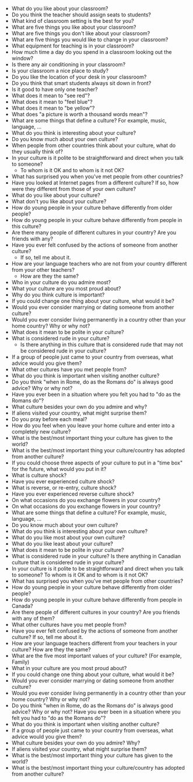 -   What do you like about your classroom?
-   Do you think the teacher should assign seats to students?
-   What kind of classroom setting is the best for you?
-   What are five things you like about your classroom?
-   What are five things you don't like about your classroom?
-   What are five things you would like to change in your classroom?
-   What equipment for teaching is in your classroom?
-   How much time a day do you spend in a classroom looking out the window?
-   Is there any air conditioning in your classroom?
-   Is your classroom a nice place to study?
-   Do you like the location of your desk in your classroom?
-   Do you think that smart students always sit down in front?
-   Is it good to have only one teacher?
-   What does it mean to "see red"?
-   What does it mean to "feel blue"?
-   What does it mean to "be yellow"?
-   What does "a picture is worth a thousand words mean"?
-   What are some things that define a culture? For example, music, language, ...
-   What do you think is interesting about your culture?
-   Do you know much about your own culture?
-   When people from other countries think about your culture, what do they usually think of?
-   In your culture is it polite to be straightforward and direct when you talk to someone?
    -   To whom is it OK and to whom is it not OK?
-   What has surprised you when you've met people from other countries?
-   Have you looked at Internet pages from a different culture? If so, how were they different from those of your own culture?
-   What do you like about your culture?
-   What don't you like about your culture?
-   How do young people in your culture behave differently from older people?
-   How do young people in your culture behave differently from people in this culture?
-   Are there many people of different cultures in your country? Are you friends with any?
-   Have you ever felt confused by the actions of someone from another culture?
    -   If so, tell me about it.
-   How are your language teachers who are not from your country different from your other teachers?
    -   How are they the same?
-   Who in your culture do you admire most?
-   What your culture are you most proud about?
-   Why do you think culture is important?
-   If you could change one thing about your culture, what would it be?
-   Would you ever consider marrying or dating someone from another culture?
-   Would you ever consider living permanently in a country other than your home country? Why or why not?
-   What does it mean to be polite in your culture?
-   What is considered rude in your culture?
    -   Is there anything in this culture that is considered rude that may not be considered rude in your culture?
-   If a group of people just came to your country from overseas, what advice would you give them?
-   What other cultures have you met people from?
-   What do you think is important when visiting another culture?
-   Do you think "when in Rome, do as the Romans do" is always good advice? Why or why not?
-   Have you ever been in a situation where you felt you had to "do as the Romans do"?
-   What culture besides your own do you admire and why?
-   If aliens visited your country, what might surprise them?
-   Do you pray before each meal?
-   How do you feel when you leave your home culture and enter into a completely new culture?
-   What is the best/most important thing your culture has given to the world?
-   What is the best/most important thing your culture/country has adopted from another culture?
-   If you could choose three aspects of your culture to put in a "time box" for the future, what would you put in it?
-   What is culture shock?
-   Have you ever experienced culture shock?
-   What is reverse, or re-entry, culture shock?
-   Have you ever experienced reverse culture shock?
-   On what occasions do you exchange flowers in your country?
-   On what occasions do you exchange flowers in your country?
-   What are some things that define a culture? For example, music, language, ...
-   Do you know much about your own culture?
-   What do you think is interesting about your own culture?
-   What do you like most about your own culture?
-   What do you like least about your culture?
-   What does it mean to be polite in your culture?
-   What is considered rude in your culture? Is there anything in Canadian culture that is considered rude in your culture?
-   In your culture is it polite to be straightforward and direct when you talk to someone? To whom is it OK and to whom is it not OK?
-   What has surprised you when you've met people from other countries?
-   How do young people in your culture behave differently from older people?
-   How do young people in your culture behave differently from people in Canada?
-   Are there people of different cultures in your country? Are you friends with any of them?
-   What other cultures have you met people from?
-   Have you ever felt confused by the actions of someone from another culture? If so, tell me about it.
-   How are your language teachers different from your teachers in your culture? How are they the same?
-   What are the five most important values of your culture? (For example, Family)
-   What in your culture are you most proud about?
-   If you could change one thing about your culture, what would it be?
-   Would you ever consider marrying or dating someone from another culture?
-   Would you ever consider living permanently in a country other than your home country? Why or why not?
-   Do you think "when in Rome, do as the Romans do" is always good advice? Why or why not? Have you ever been in a situation where you felt you had to "do as the Romans do"?
-   What do you think is important when visiting another culture?
-   If a group of people just came to your country from overseas, what advice would you give them?
-   What culture besides your own do you admire? Why?
-   If aliens visited your country, what might surprise them?
-   What is the best/most important thing your culture has given to the world?
-   What is the best/most important thing your culture/country has adopted from another culture?